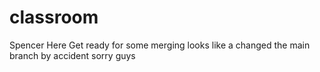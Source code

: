 # classroom
Spencer Here 
Get ready for some merging 
looks like a changed the main branch by accident sorry guys 

